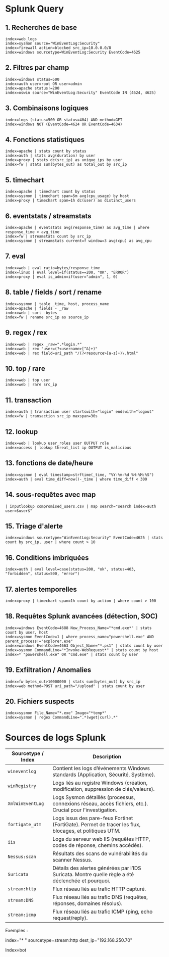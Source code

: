 
# Splunk Query 

## 1. Recherches de base

```
index=web_logs
index=sysmon source="WinEventLog:Security"
index=firewall action=blocked src_ip=10.0.0.0/8
index=windows sourcetype=WinEventLog:Security EventCode=4625
```

## 2. Filtres par champ

```
index=windows status=500
index=auth user=root OR user=admin
index=apache status!=200
index=oswin source="WinEventLog:Security" EventCode IN (4624, 4625)
```

## 3. Combinaisons logiques

```
index=logs (status=500 OR status=404) AND method=GET
index=windows NOT (EventCode=4624 OR EventCode=4634)
```

## 4. Fonctions statistiques

```
index=apache | stats count by status
index=auth | stats avg(duration) by user
index=proxy | stats dc(src_ip) as unique_ips by user
index=fw | stats sum(bytes_out) as total_out by src_ip
```

## 5. timechart

```
index=apache | timechart count by status
index=sysmon | timechart span=5m avg(cpu_usage) by host
index=proxy | timechart span=1h dc(user) as distinct_users
```

## 6. eventstats / streamstats

```
index=apache | eventstats avg(response_time) as avg_time | where response_time > avg_time
index=fw | streamstats count by src_ip
index=sysmon | streamstats current=f window=3 avg(cpu) as avg_cpu
```

## 7. eval

```
index=web | eval ratio=bytes/response_time
index=linux | eval level=if(status==200, "OK", "ERROR")
index=proxy | eval is_admin=if(user="admin", 1, 0)
```

## 8. table / fields / sort / rename

```
index=sysmon | table _time, host, process_name
index=apache | fields - _raw
index=web | sort -bytes
index=fw | rename src_ip as source_ip
```

## 9. regex / rex

```
index=web | regex _raw=".*login.*"
index=web | rex "user=(?<username>[^&]+)"
index=web | rex field=uri_path "/(?<resource>[a-z]+)\.html"
```

## 10. top / rare

```
index=web | top user
index=web | rare src_ip
```

## 11. transaction

```
index=auth | transaction user startswith="login" endswith="logout"
index=fw | transaction src_ip maxspan=30s
```

## 12. lookup

```
index=web | lookup user_roles user OUTPUT role
index=access | lookup threat_list ip OUTPUT is_malicious
```

## 13. fonctions de date/heure

```
index=sysmon | eval timestamp=strftime(_time, "%Y-%m-%d %H:%M:%S")
index=auth | eval time_diff=now()-_time | where time_diff < 300
```

## 14. sous-requêtes avec map

```
| inputlookup compromised_users.csv | map search="search index=auth user=$user$"
```

## 15. Triage d'alerte

```
index=windows sourcetype="WinEventLog:Security" EventCode=4625 | stats count by src_ip, user | where count > 10
```

## 16. Conditions imbriquées

```
index=auth | eval level=case(status=200, "ok", status=403, "forbidden", status=500, "error")
```

## 17. alertes temporelles

```
index=proxy | timechart span=1h count by action | where count > 100
```

## 18. Requêtes Splunk avancées (détection, SOC)

```
index=windows EventCode=4688 New_Process_Name="*cmd.exe*" | stats count by user, host
index=sysmon EventCode=1 | where process_name="powershell.exe" AND parent_process!="explorer.exe"
index=windows EventCode=4663 Object_Name="*.ps1" | stats count by user
index=sysmon CommandLine="*Invoke-WebRequest*" | stats count by host
index=* "powershell.exe" OR "cmd.exe" | stats count by user
```

## 19. Exfiltration / Anomalies

```
index=fw bytes_out>10000000 | stats sum(bytes_out) by src_ip
index=web method=POST uri_path="/upload" | stats count by user
```

## 20. Fichiers suspects

```
index=sysmon File_Name="*.exe" Image="*temp*"
index=sysmon | regex CommandLine=".*(wget|curl).*"
```

# Sources de logs Splunk

| **Sourcetype / Index** | **Description** |
|------------------------|-----------------|
| `wineventlog`          | Contient les logs d’événements Windows standards (Application, Sécurité, Système). |
| `winRegistry`          | Logs liés au registre Windows (création, modification, suppression de clés/valeurs). |
| `XmlWinEventLog`       | Logs Sysmon détaillés (processus, connexions réseau, accès fichiers, etc.). Crucial pour l'investigation. |
| `fortigate_utm`        | Logs issus des pare-feux Fortinet (FortiGate). Permet de tracer les flux, blocages, et politiques UTM. |
| `iis`                  | Logs du serveur web IIS (requêtes HTTP, codes de réponse, chemins accédés). |
| `Nessus:scan`          | Résultats des scans de vulnérabilités du scanner Nessus. |
| `Suricata`             | Détails des alertes générées par l’IDS Suricata. Montre quelle règle a été déclenchée et pourquoi. |
| `stream:http`          | Flux réseau liés au trafic HTTP capturé. |
| `stream:DNS`           | Flux réseau liés au trafic DNS (requêtes, réponses, domaines résolus). |
| `stream:icmp`          | Flux réseau liés au trafic ICMP (ping, echo request/reply). |

Exemples : 

index="* " sourcetype=stream:http dest_ip="192.168.250.70"

Index=bot 